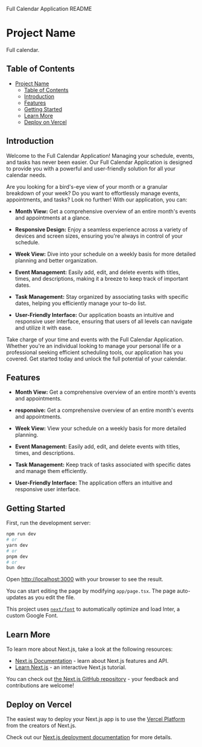 Full Calendar Application README

# Project Name

Full calendar.

## Table of Contents

- [Project Name](#project-name)
  - [Table of Contents](#table-of-contents)
  - [Introduction](#introduction)
  - [Features](#features)
  - [Getting Started](#getting-started)
  - [Learn More](#learn-more)
  - [Deploy on Vercel](#deploy-on-vercel)

## Introduction

Welcome to the Full Calendar Application! Managing your schedule, events, and tasks has never been easier. Our Full Calendar Application is designed to provide you with a powerful and user-friendly solution for all your calendar needs.

Are you looking for a bird's-eye view of your month or a granular breakdown of your week? Do you want to effortlessly manage events, appointments, and tasks? Look no further! With our application, you can:

- **Month View:** Get a comprehensive overview of an entire month's events and appointments at a glance.

- **Responsive Design:** Enjoy a seamless experience across a variety of devices and screen sizes, ensuring you're always in control of your schedule.

- **Week View:** Dive into your schedule on a weekly basis for more detailed planning and better organization.

- **Event Management:** Easily add, edit, and delete events with titles, times, and descriptions, making it a breeze to keep track of important dates.

- **Task Management:** Stay organized by associating tasks with specific dates, helping you efficiently manage your to-do list.

- **User-Friendly Interface:** Our application boasts an intuitive and responsive user interface, ensuring that users of all levels can navigate and utilize it with ease.

Take charge of your time and events with the Full Calendar Application. Whether you're an individual looking to manage your personal life or a professional seeking efficient scheduling tools, our application has you covered. Get started today and unlock the full potential of your calendar.


## Features

- **Month View:** Get a comprehensive overview of an entire month's events and appointments.

- **responsive:** Get a comprehensive overview of an entire month's events and appointments.

- **Week View:** View your schedule on a weekly basis for more detailed planning.

- **Event Management:** Easily add, edit, and delete events with titles, times, and descriptions.

- **Task Management:** Keep track of tasks associated with specific dates and manage them efficiently.

- **User-Friendly Interface:** The application offers an intuitive and responsive user interface.


## Getting Started

First, run the development server:

```bash
npm run dev
# or
yarn dev
# or
pnpm dev
# or
bun dev
```

Open [http://localhost:3000](http://localhost:3000) with your browser to see the result.

You can start editing the page by modifying `app/page.tsx`. The page auto-updates as you edit the file.

This project uses [`next/font`](https://nextjs.org/docs/basic-features/font-optimization) to automatically optimize and load Inter, a custom Google Font.

## Learn More

To learn more about Next.js, take a look at the following resources:

- [Next.js Documentation](https://nextjs.org/docs) - learn about Next.js features and API.
- [Learn Next.js](https://nextjs.org/learn) - an interactive Next.js tutorial.

You can check out [the Next.js GitHub repository](https://github.com/vercel/next.js/) - your feedback and contributions are welcome!

## Deploy on Vercel

The easiest way to deploy your Next.js app is to use the [Vercel Platform](https://vercel.com/new?utm_medium=default-template&filter=next.js&utm_source=create-next-app&utm_campaign=create-next-app-readme) from the creators of Next.js.

Check out our [Next.js deployment documentation](https://nextjs.org/docs/deployment) for more details.
